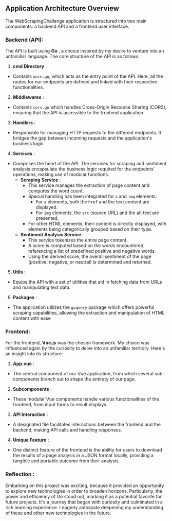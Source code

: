 ## Application Architecture Overview

The WebScrapingChallenge application is structured into two main components: a backend API and a frontend user interface.
### Backend (API):

The API is built using **Go**  , a choice inspired by my desire to venture into an unfamiliar language. The core structure of the API is as follows: 
1. **cmd Directory**  : 
- Contains `main.go`, which acts as the entry point of the API. Here, all the routes for our endpoints are defined and linked with their respective functionalities. 
2. **Middlewares**  : 
- Contains `cors.go` which handles Cross-Origin Resource Sharing (CORS), ensuring that the API is accessible to the frontend application. 
3. **Handlers**  :
- Responsible for managing HTTP requests to the different endpoints. It bridges the gap between incoming requests and the application's business logic. 
4. **Services**  : 
- Comprises the heart of the API. The services for scraping and sentiment analysis encapsulate the business logic required for the endpoints' operations, making use of modular functions. 
    - **Scraping Service** :
        - This service manages the extraction of page content and computes the word count. 
        - Special handling has been integrated for `a` and `img` elements: 
            - For `a` elements, both the `href` and the text content are displayed. 
            - For `img` elements, the `src` (source URL) and the alt text are presented.
        - For other HTML elements, their content is directly displayed, with elements being categorically grouped based on their type. 
    - **Sentiment Analysis Service** :
        - This service tokenizes the entire page content.
        - A score is computed based on the words encountered, referencing a list of predefined positive and negative words.
        - Using the derived score, the overall sentiment of the page (positive, negative, or neutral) is determined and returned.
5. **Utils**  :
- Equips the API with a set of utilities that aid in fetching data from URLs and manipulating text data. 
6. **Packages**  : 
- The application utilizes the `goquery` package which offers powerful scraping capabilities, allowing the extraction and manipulation of HTML content with ease

### Frontend:

For the frontend, **Vue.js**  was the chosen framework. My choice was influenced again by the curiosity to delve into an unfamiliar territory. Here's an insight into its structure: 
1. **App.vue** :
- The central component of our Vue application, from which several sub-components branch out to shape the entirety of our page. 
2. **Subcomponents** :
- These modular Vue components handle various functionalities of the frontend, from input forms to result displays. 
3. **API Interaction** :
- A designated file facilitates interactions between the frontend and the backend, making API calls and handling responses. 
4. **Unique Feature** :
- One distinct feature of the frontend is the ability for users to download the results of a page analysis in a JSON format locally, providing a tangible and portable outcome from their analysis.

### Reflection :

Embarking on this project was exciting, because it provided an opportunity to explore new technologies in order to broaden horizons. Particularly, the power and efficiency of Go stood out, marking it as a potential favorite for future projects. It's a journey that began with curiosity and culminated in a rich learning experience. I eagerly anticipate deepening my understanding of these and other new technologies in the future.